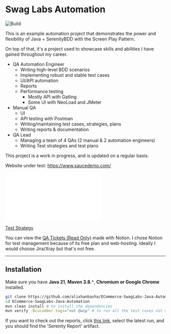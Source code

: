 # Swag Labs Automation

![Build](https://github.com/alixhanbasha/ECommerce-SwagLabs-Java-Automation/actions/workflows/maven.yml/badge.svg)

This is an example automation project that demonstrates the power and flexibility of Java + SerenityBDD with the Screen Play Pattern.

On top of that, it's a project used to showcase skills and abilities I have gained throughout my career. 
* QA Automation Engineer
  * Writing high-level BDD scenarios
  * Implementing robust and stable test cases
  * UI/API automation
  * Reports
  * Performance testing
    * Mostly API with Gatling
    * Some UI with NeoLoad and JMeter
* Manual QA
  * UI
  * API testing with Postman
  * Writing/maintaining test cases, strategies, plans
  * Writing reports & documentation
* QA Lead
  * Managing a team of 4 QAs (2 manual & 2 automation engineers)
  * Writing Test strategies and test plans


This project is a work in progress, and is updated on a regular basis.

Website under test: https://www.saucedemo.com/

![Checkout the documentation related to the features](src/test/resources/features/readme.md)

[Test Strategy](https://sugar-raclette-919.notion.site/Test-Strategy-for-Swag-Labs-897d5bccecac49739de0e26574e22690?pvs=4)


You can view the [QA Tickets (Read Only)](https://sugar-raclette-919.notion.site/ed8d249635b842e3bb8f6d0f54d81603?v=cdddfd633e9443a8a60e568df83c8bb3) made with Notion.
I chose Notion for test management because of its free plan and web-hosting. Ideally I would choose Jira/Xray but that's not free.

---

## Installation

Make sure you have **Java 21**, **Maven 3.8.^**, **Chromium or Google Chrome** installed.

```sh 
git clone https://github.com/alixhanbasha/ECommerce-SwagLabs-Java-Automation.git
cd ECommerce-SwagLabs-Java-Automation
mvn clean install # to install the dependencies
mvn verify -Dcucumber.tags="not @wip" # to run all the test cases not marked as @wip
```

If you want to check out the reports, click [this link](https://github.com/alixhanbasha/ECommerce-SwagLabs-Java-Automation/actions/workflows/maven.yml), select the latest run, 
and you should find the 'Serenity Report' artifact.
